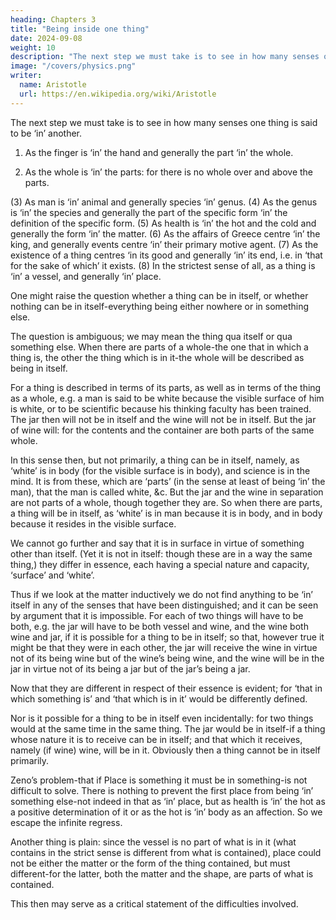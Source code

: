 ```yaml
---
heading: Chapters 3
title: "Being inside one thing"
date: 2024-09-08
weight: 10
description: "The next step we must take is to see in how many senses one thing is said to be ‘in’ another."
image: "/covers/physics.png"
writer:
  name: Aristotle 
  url: https://en.wikipedia.org/wiki/Aristotle
---
```




The next step we must take is to see in how many senses one thing is said to be ‘in’ another.

1. As the finger is ‘in’ the hand and generally the part ‘in’ the
whole.

2. As the whole is ‘in’ the parts: for there is no whole over and
above the parts.

(3) As man is ‘in’ animal and generally species ‘in’ genus.
(4) As the genus is ‘in’ the species and generally the part of the
specific form ‘in’ the definition of the specific form.
(5) As health is ‘in’ the hot and the cold and generally the form
‘in’ the matter.
(6) As the affairs of Greece centre ‘in’ the king, and generally
events centre ‘in’ their primary motive agent.
(7) As the existence of a thing centres ‘in its good and generally
‘in’ its end, i.e. in ‘that for the sake of which’ it exists.
(8) In the strictest sense of all, as a thing is ‘in’ a vessel, and
generally ‘in’ place.

One might raise the question whether a thing can be in itself, or whether nothing can be
in itself-everything being either nowhere or in something else.

The question is ambiguous; we may mean the thing qua itself or qua something else.
When there are parts of a whole-the one that in which a thing is, the other the thing
which is in it-the whole will be described as being in itself. 

For a thing is described in
terms of its parts, as well as in terms of the thing as a whole, e.g. a man is said to be
white because the visible surface of him is white, or to be scientific because his thinking
faculty has been trained. The jar then will not be in itself and the wine will not be in
itself. But the jar of wine will: for the contents and the container are both parts of the
same whole.

In this sense then, but not primarily, a thing can be in itself, namely, as ‘white’ is in
body (for the visible surface is in body), and science is in the mind.
It is from these, which are ‘parts’ (in the sense at least of being ‘in’ the man), that the
man is called white, &c. But the jar and the wine in separation are not parts of a whole,
though together they are. So when there are parts, a thing will be in itself, as ‘white’ is
in man because it is in body, and in body because it resides in the visible surface. 

We cannot go further and say that it is in surface in virtue of something other than itself.
(Yet it is not in itself: though these are in a way the same thing,) they differ in essence,
each having a special nature and capacity, ‘surface’ and ‘white’.

Thus if we look at the matter inductively we do not find anything to be ‘in’ itself in any
of the senses that have been distinguished; and it can be seen by argument that it is
impossible. For each of two things will have to be both, e.g. the jar will have to be both
vessel and wine, and the wine both wine and jar, if it is possible for a thing to be in
itself; so that, however true it might be that they were in each other, the jar will receive
the wine in virtue not of its being wine but of the wine’s being wine, and the wine will
be in the jar in virtue not of its being a jar but of the jar’s being a jar. 

Now that they are
different in respect of their essence is evident; for ‘that in which something is’ and ‘that
which is in it’ would be differently defined.

Nor is it possible for a thing to be in itself even incidentally: for two things would at the
same time in the same thing. The jar would be in itself-if a thing whose nature it is to
receive can be in itself; and that which it receives, namely (if wine) wine, will be in it.
Obviously then a thing cannot be in itself primarily.

Zeno’s problem-that if Place is something it must be in something-is not difficult to
solve. There is nothing to prevent the first place from being ‘in’ something else-not
indeed in that as ‘in’ place, but as health is ‘in’ the hot as a positive determination of it
or as the hot is ‘in’ body as an affection. So we escape the infinite regress.

Another thing is plain: since the vessel is no part of what is in it (what contains in the
strict sense is different from what is contained), place could not be either the matter or
the form of the thing contained, but must different-for the latter, both the matter and the
shape, are parts of what is contained.

This then may serve as a critical statement of the difficulties involved.

